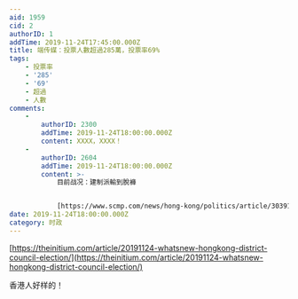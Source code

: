 ```yaml
---
aid: 1959
cid: 2
authorID: 1
addTime: 2019-11-24T17:45:00.000Z
title: 端传媒：投票人數超過285萬，投票率69%
tags:
    - 投票率
    - '285'
    - '69'
    - 超過
    - 人數
comments:
    -
        authorID: 2300
        addTime: 2019-11-24T18:00:00.000Z
        content: XXXX，XXXX！
    -
        authorID: 2604
        addTime: 2019-11-24T18:00:00.000Z
        content: >-
            目前战况：建制派輸到脫褲


            [https://www.scmp.com/news/hong-kong/politics/article/3039132/results-blog](https://www.scmp.com/news/hong-kong/politics/article/3039132/results-blog)
date: 2019-11-24T18:00:00.000Z
category: 时政
---
```


[https://theinitium.com/article/20191124-whatsnew-hongkong-district-council-election/](https://theinitium.com/article/20191124-whatsnew-hongkong-district-council-election/)

香港人好样的！
